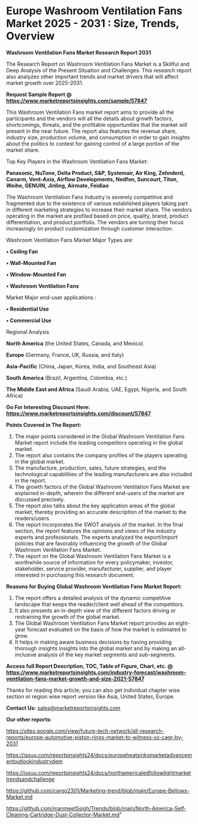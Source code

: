# Europe Washroom Ventilation Fans Market 2025 - 2031 : Size, Trends, Overview

<strong>Washroom Ventilation Fans Market Research Report 2031</strong>

The Research Report on Washroom Ventilation Fans Market is a Skillful and Deep Analysis of the Present Situation and Challenges. This research report also analyzes other important trends and market drivers that will affect market growth over 2025-2031.

<strong>Request Sample Report @ <a href=https://www.marketreportsinsights.com/sample/57847>https://www.marketreportsinsights.com/sample/57847</a></strong>

This Washroom Ventilation Fans market report aims to provide all the participants and the vendors will all the details about growth factors, shortcomings, threats, and the profitable opportunities that the market will present in the near future. The report also features the revenue share, industry size, production volume, and consumption in order to gain insights about the politics to contest for gaining control of a large portion of the market share.

Top Key Players in the Washroom Ventilation Fans Market:

<strong>Panasonic, NuTone, Delta Product, S&P, Systemair, Air King, Zehnderd, Canarm, Vent-Axia, Airflow Developments, Nedfon, Suncourt, Titon, Weihe, GENUIN, Jinling, Airmate, Feidiao</strong>

The Washroom Ventilation Fans Industry is severely competitive and fragmented due to the existence of various established players taking part in different marketing strategies to increase their market share. The vendors operating in the market are profiled based on price, quality, brand, product differentiation, and product portfolio. The vendors are turning their focus increasingly on product customization through customer interaction.

Washroom Ventilation Fans Market Major Types are:

<strong>• Ceiling Fan

• Wall-Mounted Fan

• Window-Mounted Fan

• Washroom Ventilation Fans</strong>

Market Major end-user applications :

<strong>• Residential Use

• Commercial Use</strong>

Regional Analysis

</u><strong><b>North America</b></strong> (the United States, Canada, and Mexico)

<strong><b>Europe </b></strong>(Germany, France, UK, Russia, and Italy)

<strong><b>Asia-Pacific</b></strong> (China, Japan, Korea, India, and Southeast Asia)

<strong><b>South America</b></strong> (Brazil, Argentina, Colombia, etc.)

<strong><b>The Middle East and Africa</b></strong> (Saudi Arabia, UAE, Egypt, Nigeria, and South Africa)

<strong>Go For Interesting Discount Here: <a href=https://www.marketreportsinsights.com/discount/57847>https://www.marketreportsinsights.com/discount/57847</a></strong>

<strong>Points Covered in The Report:</strong>
<ol>
  <li>The major points considered in the Global Washroom Ventilation Fans Market report include the leading competitors operating in the global market.</li>
  <li>The report also contains the company profiles of the players operating in the global market.</li>
  <li>The manufacture, production, sales, future strategies, and the technological capabilities of the leading manufacturers are also included in the report.</li>
  <li>The growth factors of the Global Washroom Ventilation Fans Market are explained in-depth, wherein the different end-users of the market are discussed precisely.</li>
  <li>The report also talks about the key application areas of the global market, thereby providing an accurate description of the market to the readers/users.</li>
  <li>The report incorporates the SWOT analysis of the market. In the final section, the report features the opinions and views of the industry experts and professionals. The experts analyzed the export/import policies that are favorably influencing the growth of the Global Washroom Ventilation Fans Market.</li>
  <li>The report on the Global Washroom Ventilation Fans Market is a worthwhile source of information for every policymaker, investor, stakeholder, service provider, manufacturer, supplier, and player interested in purchasing this research document.</li>
</ol>
<strong>Reasons for Buying Global Washroom Ventilation Fans Market Report:</strong>

<ol>
  <li>The report offers a detailed analysis of the dynamic competitive landscape that keeps the reader/client well ahead of the competitors.</li>
  <li>It also presents an in-depth view of the different factors driving or restraining the growth of the global market.</li>
  <li>The Global Washroom Ventilation Fans Market report provides an eight-year forecast evaluated on the basis of how the market is estimated to grow.</li>
  <li>It helps in making aware business decisions by having providing thorough insights insights into the global market and by making an all-inclusive analysis of the key market segments and sub-segments.</li>
</ol>
<strong>Access full Report Description, TOC, Table of Figure, Chart, etc. @ <a href=https://www.marketreportsinsights.com/industry-forecast/washroom-ventilation-fans-market-growth-and-size-2021-57847>https://www.marketreportsinsights.com/industry-forecast/washroom-ventilation-fans-market-growth-and-size-2021-57847</a></strong>


Thanks for reading this article; you can also get individual chapter wise section or region wise report version like Asia, United States, Europe.

<strong>Contact Us:</strong>
sales@marketreportsinsights.com

<strong>Our other reports:</strong>

<a href=https://sites.google.com/view/future-tech-network/all-research-reports/europe-automotive-piston-rings-market-to-witness-xx-cagr-by-2031>https://sites.google.com/view/future-tech-network/all-research-reports/europe-automotive-piston-rings-market-to-witness-xx-cagr-by-2031</a>

<a href=https://issuu.com/reportsinsights24/docs/europeheatsinksmarketadvancementoutlookindustrydem>https://issuu.com/reportsinsights24/docs/europeheatsinksmarketadvancementoutlookindustrydem</a>

<a href=https://issuu.com/reportsinsights24/docs/northamericaledfollowlightmarkettrendsandchallenge>https://issuu.com/reportsinsights24/docs/northamericaledfollowlightmarkettrendsandchallenge</a>

<a href=https://github.com/cargo2301/Marketing-trend/blob/main/Europe-Bellows-Market.md>https://github.com/cargo2301/Marketing-trend/blob/main/Europe-Bellows-Market.md</a>

<a href=https://github.com/manmeet5sigh/Trends/blob/main/North-America-Self-Cleaning-Cartridge-Dust-Collector-Market.md>https://github.com/manmeet5sigh/Trends/blob/main/North-America-Self-Cleaning-Cartridge-Dust-Collector-Market.md</a>"
